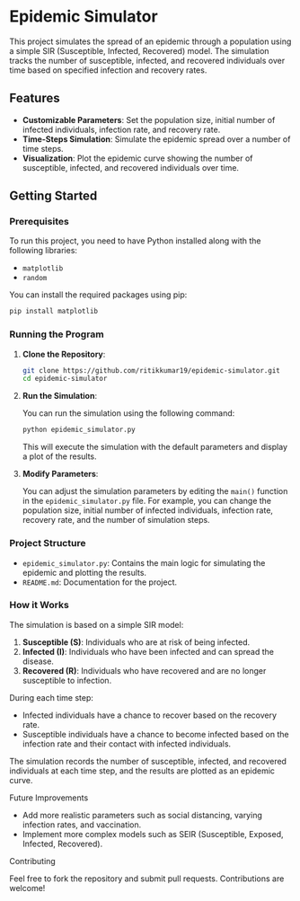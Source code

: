 # Epidemic Simulator

This project simulates the spread of an epidemic through a population using a simple SIR (Susceptible, Infected, Recovered) model. The simulation tracks the number of susceptible, infected, and recovered individuals over time based on specified infection and recovery rates.

## Features

- **Customizable Parameters**: Set the population size, initial number of infected individuals, infection rate, and recovery rate.
- **Time-Steps Simulation**: Simulate the epidemic spread over a number of time steps.
- **Visualization**: Plot the epidemic curve showing the number of susceptible, infected, and recovered individuals over time.

## Getting Started

### Prerequisites

To run this project, you need to have Python installed along with the following libraries:

- `matplotlib`
- `random`

You can install the required packages using pip:

```bash
pip install matplotlib
```

### Running the Program

1. **Clone the Repository**:

   ```bash
   git clone https://github.com/ritikkumar19/epidemic-simulator.git
   cd epidemic-simulator
   ```

2. **Run the Simulation**:

   You can run the simulation using the following command:

   ```bash
   python epidemic_simulator.py
   ```

   This will execute the simulation with the default parameters and display a plot of the results.

3. **Modify Parameters**:

   You can adjust the simulation parameters by editing the `main()` function in the `epidemic_simulator.py` file. For example, you can change the population size, initial number of infected individuals, infection rate, recovery rate, and the number of simulation steps.

### Project Structure

- `epidemic_simulator.py`: Contains the main logic for simulating the epidemic and plotting the results.
- `README.md`: Documentation for the project.

### How it Works

The simulation is based on a simple SIR model:

1. **Susceptible (S)**: Individuals who are at risk of being infected.
2. **Infected (I)**: Individuals who have been infected and can spread the disease.
3. **Recovered (R)**: Individuals who have recovered and are no longer susceptible to infection.

During each time step:
- Infected individuals have a chance to recover based on the recovery rate.
- Susceptible individuals have a chance to become infected based on the infection rate and their contact with infected individuals.

The simulation records the number of susceptible, infected, and recovered individuals at each time step, and the results are plotted as an epidemic curve.

 Future Improvements

- Add more realistic parameters such as social distancing, varying infection rates, and vaccination.
- Implement more complex models such as SEIR (Susceptible, Exposed, Infected, Recovered).

Contributing

Feel free to fork the repository and submit pull requests. Contributions are welcome!
